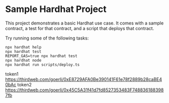 # Sample Hardhat Project

This project demonstrates a basic Hardhat use case. It comes with a sample contract, a test for that contract, and a script that deploys that contract.

Try running some of the following tasks:

```shell
npx hardhat help
npx hardhat test
REPORT_GAS=true npx hardhat test
npx hardhat node
npx hardhat run scripts/deploy.ts
```

token1 https://thirdweb.com/goerli/0xE8729AFA0Be390141F61e78f2889b28caBE40bAc
token2
https://thirdweb.com/goerli/0x45C5A31f41d7fd8527353483F7488361883987fb
